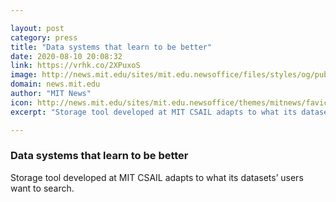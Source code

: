 ```yaml
---

layout: post
category: press
title: "Data systems that learn to be better"
date: 2020-08-10 20:08:32
link: https://vrhk.co/2XPuxoS
image: http://news.mit.edu/sites/mit.edu.newsoffice/files/styles/og/public/images/2020/data-center.jpg
domain: news.mit.edu
author: "MIT News"
icon: http://news.mit.edu/sites/mit.edu.newsoffice/themes/mitnews/favicon.ico
excerpt: "Storage tool developed at MIT CSAIL adapts to what its datasets’ users want to search."

---
```


### Data systems that learn to be better

Storage tool developed at MIT CSAIL adapts to what its datasets’ users want to search.